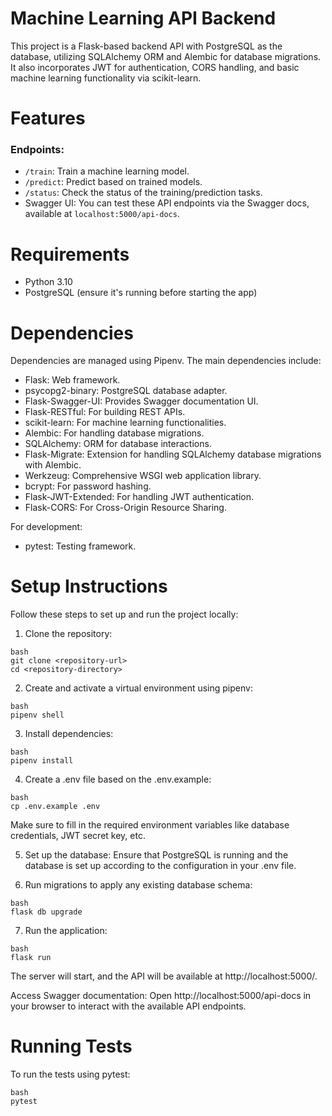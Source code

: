 # Machine Learning API Backend

This project is a Flask-based backend API with PostgreSQL as the database, utilizing SQLAlchemy ORM and Alembic for database migrations. It also incorporates JWT for authentication, CORS handling, and basic machine learning functionality via scikit-learn.

# Features

### Endpoints:

- `/train`: Train a machine learning model.
- `/predict`: Predict based on trained models.
- `/status`: Check the status of the training/prediction tasks.
- Swagger UI: You can test these API endpoints via the Swagger docs, available at `localhost:5000/api-docs`.

# Requirements

- Python 3.10
- PostgreSQL (ensure it's running before starting the app)

# Dependencies

Dependencies are managed using Pipenv. The main dependencies include:

- Flask: Web framework.
- psycopg2-binary: PostgreSQL database adapter.
- Flask-Swagger-UI: Provides Swagger documentation UI.
- Flask-RESTful: For building REST APIs.
- scikit-learn: For machine learning functionalities.
- Alembic: For handling database migrations.
- SQLAlchemy: ORM for database interactions.
- Flask-Migrate: Extension for handling SQLAlchemy database migrations with Alembic.
- Werkzeug: Comprehensive WSGI web application library.
- bcrypt: For password hashing.
- Flask-JWT-Extended: For handling JWT authentication.
- Flask-CORS: For Cross-Origin Resource Sharing.

For development:

- pytest: Testing framework.

# Setup Instructions

Follow these steps to set up and run the project locally:

1. Clone the repository:

```
bash
git clone <repository-url>
cd <repository-directory>
```

2. Create and activate a virtual environment using pipenv:

```
bash
pipenv shell
```

3. Install dependencies:

```
bash
pipenv install
```

4. Create a .env file based on the .env.example:

```
bash
cp .env.example .env
```

Make sure to fill in the required environment variables like database credentials, JWT secret key, etc.

5. Set up the database: Ensure that PostgreSQL is running and the database is set up according to the configuration in your .env file.

6. Run migrations to apply any existing database schema:

```
bash
flask db upgrade
```

7. Run the application:

```
bash
flask run
```

The server will start, and the API will be available at http://localhost:5000/.

Access Swagger documentation: Open http://localhost:5000/api-docs in your browser to interact with the available API endpoints.

# Running Tests

To run the tests using pytest:

```
bash
pytest
```
